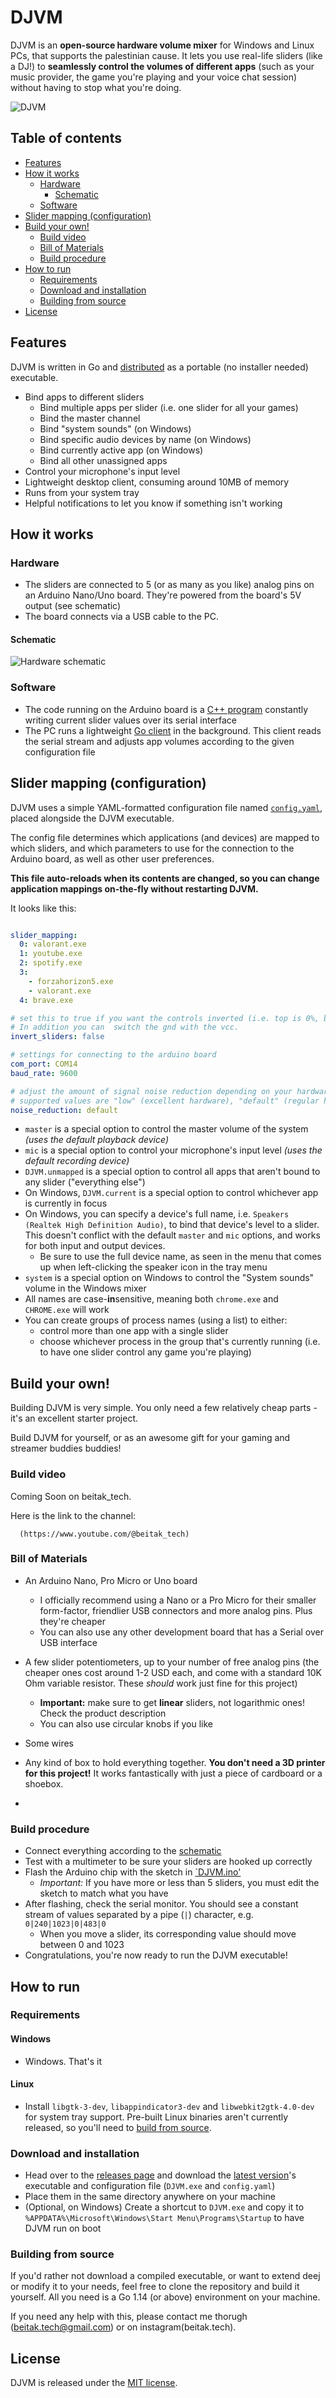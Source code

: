 # DJVM

DJVM is an **open-source hardware volume mixer** for Windows and Linux PCs, that supports the palestinian cause. It lets you use real-life sliders (like a DJ!) to **seamlessly control the volumes of different apps** (such as your music provider, the game you're playing and your voice chat session) without having to stop what you're doing.



![DJVM](https://github.com/ziko1415/DJVM/blob/main/3d%20print%20designs/3d-build.png)


## Table of contents

- [Features](#features)
- [How it works](#how-it-works)
  - [Hardware](#hardware)
    - [Schematic](#schematic)
  - [Software](#software)
- [Slider mapping (configuration)](#slider-mapping-configuration)
- [Build your own!](#build-your-own)
  - [Build video](#build-video)
  - [Bill of Materials](#bill-of-materials)
  - [Build procedure](#build-procedure)
- [How to run](#how-to-run)
  - [Requirements](#requirements)
  - [Download and installation](#download-and-installation)
  - [Building from source](#building-from-source)
- [License](#license)

## Features

DJVM is written in Go and [distributed](https://github.com/ziko1415/DJVM/releases) as a portable (no installer needed) executable.

- Bind apps to different sliders
  - Bind multiple apps per slider (i.e. one slider for all your games)
  - Bind the master channel
  - Bind "system sounds" (on Windows)
  - Bind specific audio devices by name (on Windows)
  - Bind currently active app (on Windows)
  - Bind all other unassigned apps
- Control your microphone's input level
- Lightweight desktop client, consuming around 10MB of memory
- Runs from your system tray
- Helpful notifications to let you know if something isn't working

>

## How it works

### Hardware

- The sliders are connected to 5 (or as many as you like) analog pins on an Arduino Nano/Uno board. They're powered from the board's 5V output (see schematic)
- The board connects via a USB cable to the PC.

#### Schematic

![Hardware schematic](Schematic.png)

### Software

- The code running on the Arduino board is a [C++ program](https://github.com/ziko1415/DJVM/blob/main/DJVM.ino) constantly writing current slider values over its serial interface
- The PC runs a lightweight [Go client](pkg/cmd/main.go) in the background. This client reads the serial stream and adjusts app volumes according to the given configuration file

## Slider mapping (configuration)

DJVM uses a simple YAML-formatted configuration file named [`config.yaml`](./config.yaml), placed alongside the DJVM executable.

The config file determines which applications (and devices) are mapped to which sliders, and which parameters to use for the connection to the Arduino board, as well as other user preferences.

**This file auto-reloads when its contents are changed, so you can change application mappings on-the-fly without restarting DJVM.**

It looks like this:

```yaml

slider_mapping:
  0: valorant.exe
  1: youtube.exe
  2: spotify.exe
  3:
    - forzahorizon5.exe
    - valorant.exe
  4: brave.exe

# set this to true if you want the controls inverted (i.e. top is 0%, bottom is 100%)
# In addition you can  switch the gnd with the vcc.
invert_sliders: false

# settings for connecting to the arduino board
com_port: COM14
baud_rate: 9600

# adjust the amount of signal noise reduction depending on your hardware quality
# supported values are "low" (excellent hardware), "default" (regular hardware) or "high" (bad, noisy hardware)
noise_reduction: default

```

- `master` is a special option to control the master volume of the system _(uses the default playback device)_
- `mic` is a special option to control your microphone's input level _(uses the default recording device)_
- `DJVM.unmapped` is a special option to control all apps that aren't bound to any slider ("everything else")
- On Windows, `DJVM.current` is a special option to control whichever app is currently in focus
- On Windows, you can specify a device's full name, i.e. `Speakers (Realtek High Definition Audio)`, to bind that device's level to a slider. This doesn't conflict with the default `master` and `mic` options, and works for both input and output devices.
  - Be sure to use the full device name, as seen in the menu that comes up when left-clicking the speaker icon in the tray menu
- `system` is a special option on Windows to control the "System sounds" volume in the Windows mixer
- All names are case-**in**sensitive, meaning both `chrome.exe` and `CHROME.exe` will work
- You can create groups of process names (using a list) to either:
    - control more than one app with a single slider
    - choose whichever process in the group that's currently running (i.e. to have one slider control any game you're playing)

## Build your own!

Building DJVM is very simple. You only need a few relatively cheap parts - it's an excellent starter project.

Build DJVM for yourself, or as an awesome gift for your gaming and streamer buddies buddies!


### Build video

Coming Soon on  beitak_tech.

Here is the link to the channel:

      (https://www.youtube.com/@beitak_tech)


### Bill of Materials

- An Arduino Nano, Pro Micro or Uno board
  - I officially recommend using a Nano or a Pro Micro for their smaller form-factor, friendlier USB connectors and more analog pins. Plus they're cheaper
  - You can also use any other development board that has a Serial over USB interface
- A few slider potentiometers, up to your number of free analog pins (the cheaper ones cost around 1-2 USD each, and come with a standard 10K Ohm variable resistor. These _should_ work just fine for this project)
  - **Important:** make sure to get **linear** sliders, not logarithmic ones! Check the product description
  - You can also use circular knobs if you like
- Some wires
- Any kind of box to hold everything together. **You don't need a 3D printer for this project!** It works fantastically with just a piece of cardboard or a shoebox.

- 
### Build procedure

- Connect everything according to the [schematic](#schematic)
- Test with a multimeter to be sure your sliders are hooked up correctly
- Flash the Arduino chip with the sketch in [`DJVM.ino'](DJVM.ino)
  - _Important:_ If you have more or less than 5 sliders, you must edit the sketch to match what you have
- After flashing, check the serial monitor. You should see a constant stream of values separated by a pipe (`|`) character, e.g. `0|240|1023|0|483|0`
  - When you move a slider, its corresponding value should move between 0 and 1023
- Congratulations, you're now ready to run the DJVM executable!

## How to run

### Requirements

#### Windows

- Windows. That's it

#### Linux

- Install `libgtk-3-dev`, `libappindicator3-dev` and `libwebkit2gtk-4.0-dev` for system tray support. Pre-built Linux binaries aren't currently released, so you'll need to [build from source](#building-from-source). 
### Download and installation

- Head over to the [releases page](https://github.com/ziko1415/DJVM/releases) and download the [latest version](https://github.com/ziko1415/DJVM/releases)'s executable and configuration file (`DJVM.exe` and `config.yaml`)
- Place them in the same directory anywhere on your machine
- (Optional, on Windows) Create a shortcut to `DJVM.exe` and copy it to `%APPDATA%\Microsoft\Windows\Start Menu\Programs\Startup` to have DJVM run on boot

### Building from source

If you'd rather not download a compiled executable, or want to extend deej or modify it to your needs, feel free to clone the repository and build it yourself. All you need is a Go 1.14 (or above) environment on your machine.

If you need any help with this, please contact me thorugh (beitak.tech@gmail.com) or on instagram(beitak.tech).


## License

DJVM is released under the [MIT license](./LICENSE).

































